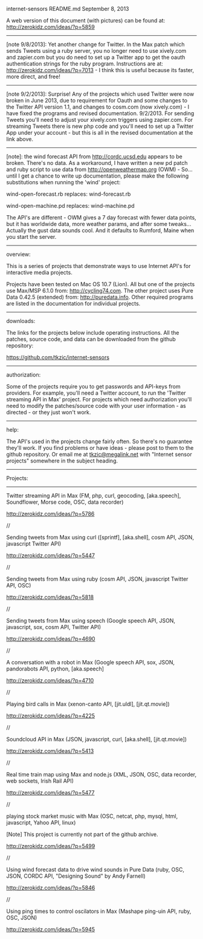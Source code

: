 internet-sensors
README.md
September 8, 2013

A web version of this document (with pictures) can be found at: http://zerokidz.com/ideas/?p=5859

---

[note 9/8/2013]: 
Yet another change for Twitter. In the Max patch which sends Tweets using a ruby server, you no longer need to use xively.com and zapier.com but you do need to set up a Twitter app to get the oauth authentication strings for the ruby program. Instructions are at: http://zerokidz.com/ideas/?p=7013 - I think this is useful because its faster, more direct, and free!

---

[note 9/2/2013]: Surprise! Any of the projects which used Twitter were now broken in June 2013, due to requirement for Oauth and some changes to the Twitter API version 1.1, and changes to cosm.com (now xively.com) - I have fixed the programs and revised documentation. 9/2/2013. For sending Tweets you'll need to adjust your xively.com triggers using zapier.com. For streaming Tweets there is new php code and you'll need to set up a Twitter App under your account - but this is all in the revised documentation at the link above.


---

[note]: the wind forecast API from http://cordc.ucsd.edu appears to be broken. There's no data. As a 
workaround, I have written a new pd patch and ruby script to use data from http://openweathermap.org (OWM) -
So... until I get a chance to write up documentation, please make the following substitutions when
running the 'wind' project:

wind-open-forecast.rb replaces: wind-forecast.rb

wind-open-machine.pd replaces: wind-machine.pd

The API's are different - OWM gives a 7 day forecast with fewer data points, but it has worldwide data,
more weather params, and after some tweaks... Actually the gust data sounds cool. And it defaults to 
Rumford, Maine when you start the server. 


---
overview:

This is a series of projects that demonstrate ways to use Internet API's for interactive media projects.

Projects have been tested on Mac OS 10.7 (Lion). All but one of the projects use Max/MSP 6.1.0 from: http://cycling74.com. The other project uses Pure Data 0.42.5 (extended) from: http://puredata.info. Other required programs are listed in the documentation for individual projects.

---
downloads:

The links for the projects below include operating instructions. All the patches, source code, and data can be downloaded from the github repository:

 https://github.com/tkzic/internet-sensors

---
authorization:

Some of the projects require you to get passwords and API-keys from providers. For example, you'll need a Twitter account, to run the 'Twitter streaming API in Max' project. For projects which need authorization you'll need to modify the patches/source code with your user information - as directed - or they just won't work.

---
help:

The API's used in the projects change fairly often. So there's no guarantee they'll work. If you find problems or have ideas - please post to them to the github repository. Or email me at tkzic@megalink.net with "Internet sensor projects" somewhere in the subject heading.

---
Projects:

---

Twitter streaming API in Max (FM, php, curl, geocoding, [aka.speech], Soundflower, Morse code, OSC, data recorder)

http://zerokidz.com/ideas/?p=5786

//

Sending tweets from Max using curl ([sprintf], [aka.shell], cosm API, JSON, javascript Twitter API)

http://zerokidz.com/ideas/?p=5447

//
 
Sending tweets from Max using ruby (cosm API, JSON, javascript Twitter API, OSC)

http://zerokidz.com/ideas/?p=5818

//

Sending tweets from Max using speech (Google speech API, JSON, javascript, sox, cosm API, Twitter API)

http://zerokidz.com/ideas/?p=4690

//

A conversation with a robot in Max (Google speech API, sox, JSON,  pandorabots API, python, [aka.speech]

http://zerokidz.com/ideas/?p=4710

//

Playing bird calls in Max (xenon-canto API, [jit.uldl], [jit.qt.movie])

http://zerokidz.com/ideas/?p=4225

//

Soundcloud API in Max (JSON, javascript, curl, [aka.shell], [jit.qt.movie])

http://zerokidz.com/ideas/?p=5413

//

Real time train map using Max and node.js (XML, JSON, OSC, data recorder, web sockets, Irish Rail API)

http://zerokidz.com/ideas/?p=5477

//

playing stock market music with Max (OSC, netcat,  php, mysql, html, javascript, Yahoo API, linux)

[Note] This project is currently not part of the github archive.

http://zerokidz.com/ideas/?p=5499

//

Using wind forecast data to drive wind sounds in Pure Data (ruby, OSC, JSON, CORDC API, "Designing Sound" by Andy Farnell)

http://zerokidz.com/ideas/?p=5846

//

Using ping times to control oscilators in Max (Mashape ping-uin API, ruby, OSC, JSON)

http://zerokidz.com/ideas/?p=5945



